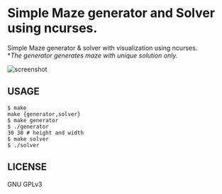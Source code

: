 # Simple Maze generator and Solver using ncurses.

Simple Maze generator & solver with visualization using ncurses.<br>
**The generator generates maze with unique solution only.*

![screenshot](http://cfile1.uf.tistory.com/image/2230074253DCA88B01D13B)

## USAGE
    $ make
    make {generator,solver}
    $ make generator
    $ ./generator
    30 30 # height and width
    $ make solver
    $ ./solver


## LICENSE
GNU GPLv3
